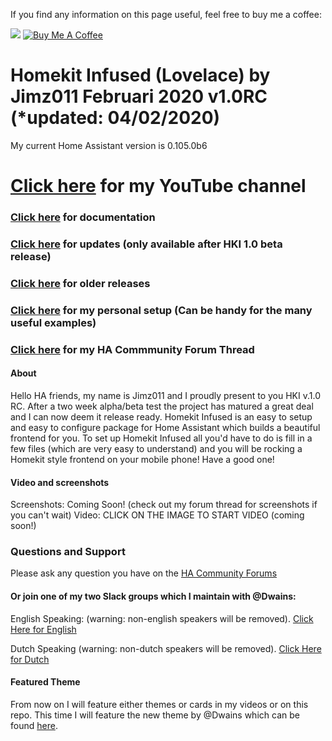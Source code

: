 If you find any information on this page useful, feel free to buy me a coffee:

<a href="https://paypal.me/JimmySchings" target="_blank"><img src="https://github.com/jimz011/homeassistant/blob/master/www/images/paypal-donate-button.png" ></a>
<a href="https://www.buymeacoffee.com/w8Jnf6Hit" target="_blank"><img src="https://www.buymeacoffee.com/assets/img/custom_images/orange_img.png" alt="Buy Me A Coffee" style="height: auto !important;width: auto !important;" ></a>
# Homekit Infused (Lovelace) by Jimz011 Februari 2020 v1.0RC (*updated: 04/02/2020)
My current Home Assistant version is 0.105.0b6

# [Click here](https://www.youtube.com/channel/UCYfcLj3IuQ-1mrnqgCk8f0w) for my YouTube channel
### [Click here](https://jimz011.github.io/homeassistant/) for documentation
### [Click here](https://github.com/jimz011/homeassistant/tree/updates) for updates (only available after HKI 1.0 beta release)
### [Click here](https://github.com/jimz011/homeassistant/releases) for older releases
### [Click here](https://github.com/jimz011/homeassistant/tree/personal) for my personal setup (Can be handy for the many useful examples)
### [Click here](https://community.home-assistant.io/t/homekit-infused-hki-v0-13-3/117086/1) for my HA Commmunity Forum Thread

#### About
Hello HA friends, my name is Jimz011 and I proudly present to you HKI v.1.0 RC.
After a two week alpha/beta test the project has matured a great deal and I can now deem it release ready. Homekit Infused is an easy to setup and easy to configure package for Home Assistant which builds a beautiful frontend for you. To set up Homekit Infused all you'd have to do is fill in a few files (which are very easy to understand) and you will be rocking a Homekit style frontend on your mobile phone! Have a good one!

#### Video and screenshots
Screenshots: Coming Soon! (check out my forum thread for screenshots if you can't wait)
Video: CLICK ON THE IMAGE TO START VIDEO (coming soon!)


### Questions and Support

Please ask any question you have on the [HA Community Forums](https://community.home-assistant.io/t/homekit-infused-hki-v0-13-3/117086/1)

#### Or join one of my two Slack groups which I maintain with @Dwains:
English Speaking: (warning: non-english speakers will be removed).
[Click Here for English](https://join.slack.com/t/homeassistanten/shared_invite/enQtNzg1NzQyOTI4ODE2LWVhMmY3ZjMxMThhOTk1OWEwY2E4NDE0YmViZWI3NjUyNzIyMzIwNTkwMzlmMDA5N2I0MTQ4MDhiYTkwYWFlZDU)

Dutch Speaking (warning: non-dutch speakers will be removed).
[Click Here for Dutch](https://join.slack.com/t/homeassistantnlbe/shared_invite/enQtNzc4MzAwMTEyNDIwLTgwZGVmNmNhZjZkNmVkMjM1NTM3N2UwODIzZTFjMzY1ZmUyMGJiZDU5ZTEyZWEyYzMzYzQzYWJmNGE3MWVjN2I)

#### Featured Theme
From now on I will feature either themes or cards in my videos or on this repo. This time I will feature the new theme by @Dwains which can be found [here](https://github.com/dwainscheeren/lovelace-dwains-theme).
